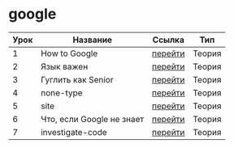 # google

| Урок | Название                  | Ссылка                         | Тип    |
| ---- | ------------------------- | ------------------------------ | ------ |
| 1    | How to Google             | [перейти](./STEP-1/)           | Теория |
| 2    | Язык важен                | [перейти](./STEP-2/)           | Теория |
| 3    | Гуглить как Senior        | [перейти](./STEP-3/)           | Теория |
| 4    | none-type                 | [перейти](./none-type/)        | Теория |
| 5    | site                      | [перейти](./site/)             | Теория |
| 6    | Что, если Google не знает | [перейти](./STEP-4/)           | Теория |
| 7    | investigate-code          | [перейти](./investigate-code/) | Теория |
